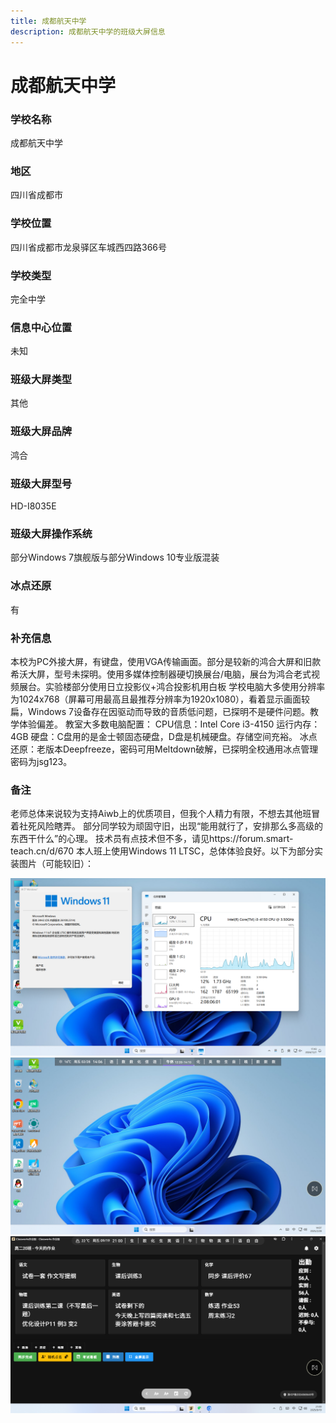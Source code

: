 ```yaml
---
title: 成都航天中学
description: 成都航天中学的班级大屏信息
---
```


# 成都航天中学

### 学校名称

成都航天中学

### 地区

四川省成都市

### 学校位置

四川省成都市龙泉驿区车城西四路366号

### 学校类型

完全中学

### 信息中心位置

未知

### 班级大屏类型

其他

### 班级大屏品牌

鸿合

### 班级大屏型号

HD-I8035E

### 班级大屏操作系统

部分Windows 7旗舰版与部分Windows 10专业版混装

### 冰点还原

有

### 补充信息

本校为PC外接大屏，有键盘，使用VGA传输画面。部分是较新的鸿合大屏和旧款希沃大屏，型号未探明。使用多媒体控制器硬切换展台/电脑，展台为鸿合老式视频展台。实验楼部分使用日立投影仪+鸿合投影机用白板
学校电脑大多使用分辨率为1024x768（屏幕可用最高且最推荐分辨率为1920x1080），看着显示画面较扁，Windows 7设备存在因驱动而导致的音质低问题，已探明不是硬件问题。教学体验偏差。
教室大多数电脑配置：
CPU信息：Intel Core i3-4150
运行内存：4GB
硬盘：C盘用的是金士顿固态硬盘，D盘是机械硬盘。存储空间充裕。
冰点还原：老版本Deepfreeze，密码可用Meltdown破解，已探明全校通用冰点管理密码为jsg123。

### 备注

老师总体来说较为支持Aiwb上的优质项目，但我个人精力有限，不想去其他班冒着社死风险瞎弄。
部分同学较为顽固守旧，出现“能用就行了，安排那么多高级的东西干什么”的心理。
技术员有点技术但不多，请见https://forum.smart-teach.cn/d/670
本人班上使用Windows 11 LTSC，总体体验良好。以下为部分实装图片（可能较旧）：

![/成都航天中学/1.png](img/成都航天中学/1.png)
![/成都航天中学/2.png](img/成都航天中学/2.png)
![/成都航天中学/3.png](img/成都航天中学/3.png)